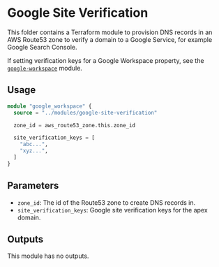 # Google Site Verification

This folder contains a Terraform module to provision DNS records in an AWS
Route53 zone to verify a domain to a Google Service, for example Google Search
Console.

If setting verification keys for a Google Workspace property, see the
[`google-workspace`] module.

[`google-workspace`]: ../google-workspace

## Usage

```terraform
module "google_workspace" {
  source = "../modules/google-site-verification"

  zone_id = aws_route53_zone.this.zone_id

  site_verification_keys = [
    "abc...",
    "xyz...",
  ]
}
```

## Parameters

- `zone_id`: The id of the Route53 zone to create DNS records in.
- `site_verification_keys`: Google site verification keys for the apex domain.

## Outputs

This module has no outputs.
